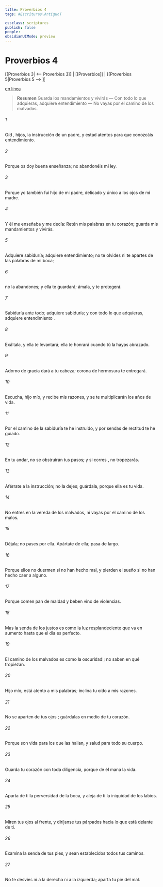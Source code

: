 ```yaml
---
title: Proverbios 4
tags: #Escrituras\AntiguoT

cssclass: scriptures
publish: false
people:
obsidianUIMode: preview
---
```


# Proverbios 4
[[Proverbios 3| <-- Proverbios 3]] | [[Proverbios]] | [[Proverbios 5|Proverbios 5 --> ]]

[en línea](https://churchofjesuschrist.org/study/scriptures/ot/prov/4?lang=spa)

> __Resumen__
Guarda los mandamientos y vivirás — Con todo lo que adquieras, adquiere entendimiento — No vayas por el camino de los malvados.

###### 1 
Oíd
, hijos, la instrucción de un padre,
y estad atentos para que conozcáis entendimiento.

###### 2 
Porque os doy buena enseñanza;
no abandonéis mi ley.

###### 3 
Porque yo también fui hijo de mi padre,
delicado y único a los ojos de mi madre.

###### 4 
Y él me enseñaba y me decía:
Retén mis palabras en tu corazón;
guarda mis mandamientos y vivirás.

###### 5 
Adquiere sabiduría; adquiere entendimiento;
no te olvides ni te apartes de las palabras de mi boca;

###### 6 
no la abandones; y ella te guardará;
ámala, y te protegerá.

###### 7 
Sabiduría
 ante todo; adquiere sabiduría;
y con todo lo que adquieras, adquiere 
entendimiento
.

###### 8 
Exáltala, y ella te levantará;
ella te honrará cuando tú la hayas abrazado.

###### 9 
Adorno de gracia dará a tu cabeza;
corona de 
hermosura
 te entregará.

###### 10 
Escucha, hijo mío, y recibe mis razones,
y se te multiplicarán los años de vida.

###### 11 
Por el camino de la sabiduría te he instruido,
y por sendas de rectitud te he guiado.

###### 12 
En tu andar, no se obstruirán tus pasos;
y si 
corres
, no tropezarás.

###### 13 
Aférrate
 a la instrucción; no la dejes;
guárdala, porque ella es tu vida.

###### 14 
No entres en la vereda de los malvados,
ni vayas por el camino de los malos.

###### 15 
Déjala; no pases por ella.
Apártate de ella; pasa de largo.

###### 16 
Porque ellos no duermen si no han hecho mal,
y pierden el sueño si no han hecho caer a alguno.

###### 17 
Porque comen pan de maldad y beben vino de violencias.

###### 18 
Mas la 
senda
 de los justos es como la 
luz
 resplandeciente
que va en aumento hasta que el día es perfecto.

###### 19 
El camino de los malvados es como la 
oscuridad
;
no saben en qué tropiezan.

###### 20 
Hijo mío, está atento a mis palabras;
inclina tu oído a mis razones.

###### 21 
No se aparten de tus 
ojos
;
guárdalas en medio de tu corazón.

###### 22 
Porque son 
vida
 para los que las hallan,
y salud para todo su cuerpo.

###### 23 
Guarda tu corazón con toda diligencia,
porque de él mana la vida.

###### 24 
Aparta de ti la perversidad de la boca,
y aleja de ti la iniquidad de los labios.

###### 25 
Miren tus ojos al frente,
y diríjanse tus párpados hacia lo que está delante de ti.

###### 26 
Examina
 la senda de tus pies,
y sean establecidos todos tus caminos.

###### 27 
No te desvíes ni a la derecha ni a la izquierda;
aparta tu pie del mal.

